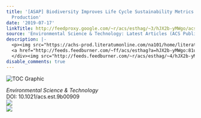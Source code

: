 ```yaml
---
title: '[ASAP] Biodiversity Improves Life Cycle Sustainability Metrics in Algal Biofuel
  Production'
date: '2019-07-17'
linkTitle: http://feedproxy.google.com/~r/acs/esthag/~3/hJX2b-yMWgo/acs.est.9b00909
source: 'Environmental Science & Technology: Latest Articles (ACS Publications)'
description: |-
  <p><img src="https://achs-prod.literatumonline.com/na101/home/literatum/publisher/achs/journals/content/esthag/0/esthag.ahead-of-print/acs.est.9b00909/20190717/images/medium/es-2019-009098_0008.gif" alt="TOC Graphic"/></p><div><cite>Environmental Science & Technology</cite></div><div>DOI: 10.1021/acs.est.9b00909</div><div class="feedflare">
  <a href="http://feeds.feedburner.com/~ff/acs/esthag?a=hJX2b-yMWgo:81uL4CdEPkg:yIl2AUoC8zA"><img src="http://feeds.feedburner.com/~ff/acs/esthag?d=yIl2AUoC8zA" border="0"></img></a>
  </div><img src="http://feeds.feedburner.com/~r/acs/esthag/~4/hJX2b-yMWgo" ...
disable_comments: true
---
```

<p><img src="https://achs-prod.literatumonline.com/na101/home/literatum/publisher/achs/journals/content/esthag/0/esthag.ahead-of-print/acs.est.9b00909/20190717/images/medium/es-2019-009098_0008.gif" alt="TOC Graphic"/></p><div><cite>Environmental Science & Technology</cite></div><div>DOI: 10.1021/acs.est.9b00909</div><div class="feedflare">
<a href="http://feeds.feedburner.com/~ff/acs/esthag?a=hJX2b-yMWgo:81uL4CdEPkg:yIl2AUoC8zA"><img src="http://feeds.feedburner.com/~ff/acs/esthag?d=yIl2AUoC8zA" border="0"></img></a>
</div><img src="http://feeds.feedburner.com/~r/acs/esthag/~4/hJX2b-yMWgo" ...